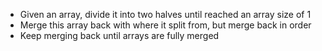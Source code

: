 * Given an array, divide it into two halves until reached an array size of 1
* Merge this array back with where it split from, but merge back in order
* Keep merging back until arrays are fully merged 